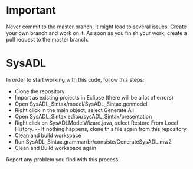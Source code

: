
# Important

Never commit to the master branch, it might lead to several issues. Create your own branch and work on it. As soon as you finish your work, create a pull request to the master branch.

# SysADL

In order to start working with this code, follow this steps:
- Clone the repository
- Import as existing projects in Eclipse (there will be a lot of errors)
- Open SysADL_Sintax/model/SysADL_Sintax.genmodel
- Right click in the main object, select Generate All
- Open SysADL_Sintax.editor/sysADL_Sintax/presentation
- Right click on SysADLModelWizard.java, select Restore From Local History. 
-- If nothing happens, clone this file again from this repository
- Clean and build workspace
- Run SysADL_Sintax.grammar/br/consiste/GenerateSysADL.mw2
- Clean and Build workspace again

Report any problem you find with this process.

